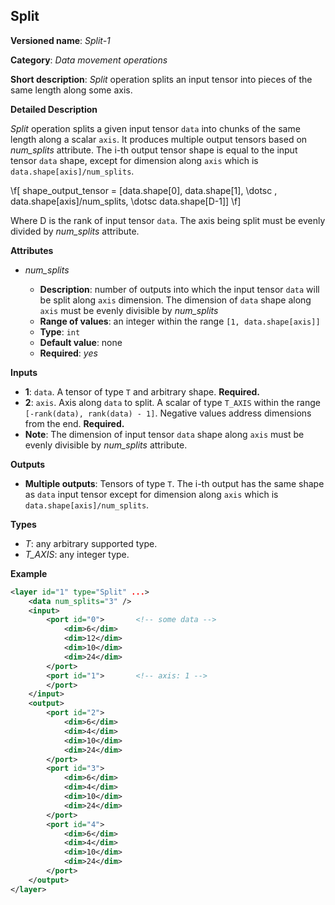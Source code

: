 ## Split <a name="Split"></a>

**Versioned name**: *Split-1*

**Category**: *Data movement operations*

**Short description**: *Split* operation splits an input tensor into pieces of the same length along some axis.

**Detailed Description**

*Split* operation splits a given input tensor `data` into chunks of the same length along a scalar `axis`. It produces multiple output tensors based on *num_splits* attribute.
The i-th output tensor shape is equal to the input tensor `data` shape, except for dimension along `axis` which is `data.shape[axis]/num_splits`.

\f[
shape\_output\_tensor = [data.shape[0], data.shape[1], \dotsc , data.shape[axis]/num\_splits, \dotsc data.shape[D-1]]
\f]

Where D is the rank of input tensor `data`. The axis being split must be evenly divided by *num_splits* attribute.

**Attributes**

* *num_splits*

  * **Description**: number of outputs into which the input tensor `data` will be split along `axis` dimension. The dimension of `data` shape along `axis` must be evenly divisible by *num_splits*
  * **Range of values**: an integer within the range `[1, data.shape[axis]]`
  * **Type**: `int`
  * **Default value**: none
  * **Required**: *yes*

**Inputs**

* **1**: `data`. A tensor of type `T` and arbitrary shape. **Required.**
* **2**: `axis`. Axis along `data` to split. A scalar of type `T_AXIS` within the range `[-rank(data), rank(data) - 1]`. Negative values address dimensions from the end. **Required.**
* **Note**: The dimension of input tensor `data` shape along `axis` must be evenly divisible by *num_splits* attribute.

**Outputs**

* **Multiple outputs**: Tensors of type `T`. The i-th output has the same shape as `data` input tensor except for dimension along `axis` which is `data.shape[axis]/num_splits`.

**Types**

* *T*: any arbitrary supported type.
* *T_AXIS*: any integer type.

**Example**

```xml
<layer id="1" type="Split" ...>
    <data num_splits="3" />
    <input>
        <port id="0">       <!-- some data -->
            <dim>6</dim>
            <dim>12</dim>
            <dim>10</dim>
            <dim>24</dim>
        </port>
        <port id="1">       <!-- axis: 1 -->
        </port>
    </input>
    <output>
        <port id="2">
            <dim>6</dim>
            <dim>4</dim>
            <dim>10</dim>
            <dim>24</dim>
        </port>
        <port id="3">
            <dim>6</dim>
            <dim>4</dim>
            <dim>10</dim>
            <dim>24</dim>
        </port>
        <port id="4">
            <dim>6</dim>
            <dim>4</dim>
            <dim>10</dim>
            <dim>24</dim>
        </port>
    </output>
</layer>
```